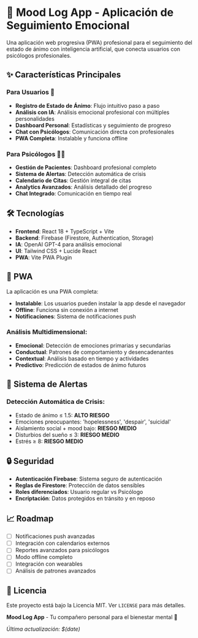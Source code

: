 # 🧠 Mood Log App - Aplicación de Seguimiento Emocional

Una aplicación web progresiva (PWA) profesional para el seguimiento del estado de ánimo con inteligencia artificial, que conecta usuarios con psicólogos profesionales.

## ✨ **Características Principales**

### **Para Usuarios** 👥

- **Registro de Estado de Ánimo**: Flujo intuitivo paso a paso
- **Análisis con IA**: Análisis emocional profesional con múltiples personalidades
- **Dashboard Personal**: Estadísticas y seguimiento de progreso
- **Chat con Psicólogos**: Comunicación directa con profesionales
- **PWA Completa**: Instalable y funciona offline

### **Para Psicólogos** 👨‍⚕️

- **Gestión de Pacientes**: Dashboard profesional completo
- **Sistema de Alertas**: Detección automática de crisis
- **Calendario de Citas**: Gestión integral de citas
- **Analytics Avanzados**: Análisis detallado del progreso
- **Chat Integrado**: Comunicación en tiempo real

## 🛠️ **Tecnologías**

- **Frontend**: React 18 + TypeScript + Vite
- **Backend**: Firebase (Firestore, Authentication, Storage)
- **IA**: OpenAI GPT-4 para análisis emocional
- **UI**: Tailwind CSS + Lucide React
- **PWA**: Vite PWA Plugin

## 📱 **PWA**

La aplicación es una PWA completa:

- **Instalable**: Los usuarios pueden instalar la app desde el navegador
- **Offline**: Funciona sin conexión a internet
- **Notificaciones**: Sistema de notificaciones push

### **Análisis Multidimensional:**

- **Emocional**: Detección de emociones primarias y secundarias
- **Conductual**: Patrones de comportamiento y desencadenantes
- **Contextual**: Análisis basado en tiempo y actividades
- **Predictivo**: Predicción de estados de ánimo futuros

## 🚨 **Sistema de Alertas**

### **Detección Automática de Crisis:**

- Estado de ánimo ≤ 1.5: **ALTO RIESGO**
- Emociones preocupantes: 'hopelessness', 'despair', 'suicidal'
- Aislamiento social + mood bajo: **RIESGO MEDIO**
- Disturbios del sueño ≤ 3: **RIESGO MEDIO**
- Estrés ≥ 8: **RIESGO MEDIO**

## 🔒 **Seguridad**

- **Autenticación Firebase**: Sistema seguro de autenticación
- **Reglas de Firestore**: Protección de datos sensibles
- **Roles diferenciados**: Usuario regular vs Psicólogo
- **Encriptación**: Datos protegidos en tránsito y en reposo

## 📈 **Roadmap**

- [ ] Notificaciones push avanzadas
- [ ] Integración con calendarios externos
- [ ] Reportes avanzados para psicólogos
- [ ] Modo offline completo
- [ ] Integración con wearables
- [ ] Análisis de patrones avanzados

## 📄 **Licencia**

Este proyecto está bajo la Licencia MIT. Ver `LICENSE` para más detalles.

**Mood Log App** - Tu compañero personal para el bienestar mental 💙

*Última actualización: $(date)*

